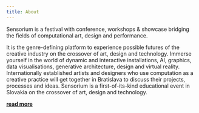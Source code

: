 ```yaml
---
title: About
---
```


Sensorium is a festival with conference, workshops & showcase bridging the fields of computational art, design and performance.

It is the genre-defining platform to experience possible futures of the creative industry on the crossover of art, design and technology. Immerse yourself in the world of dynamic and interactive installations, AI, graphics, data visualisations, generative architecture, design and virtual reality. Internationally established artists and designers who use computation as a creative practice will get together in Bratislava to discuss their projects, processes and ideas. Sensorium is a first-of-its-kind educational event in Slovakia on the crossover of art, design and technology.

**[read more](/about)**
